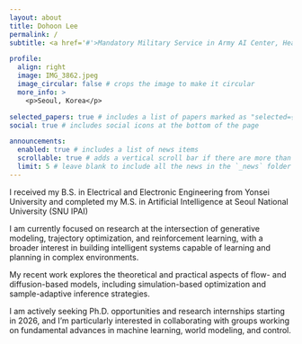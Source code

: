 ```yaml
---
layout: about
title: Dohoon Lee
permalink: /
subtitle: <a href='#'>Mandatory Military Service in Army AI Center, Headquaters (~2026.06.08)</a>.

profile:
  align: right
  image: IMG_3862.jpeg
  image_circular: false # crops the image to make it circular
  more_info: >
    <p>Seoul, Korea</p>

selected_papers: true # includes a list of papers marked as "selected={true}"
social: true # includes social icons at the bottom of the page

announcements:
  enabled: true # includes a list of news items
  scrollable: true # adds a vertical scroll bar if there are more than 3 news items
  limit: 5 # leave blank to include all the news in the `_news` folder
---
```


I received my B.S. in Electrical and Electronic Engineering from Yonsei University and completed my M.S. in Artificial Intelligence at Seoul National University (SNU IPAI)

I am currently focused on research at the intersection of generative modeling, trajectory optimization, and reinforcement learning, with a broader interest in building intelligent systems capable of learning and planning in complex environments. 

My recent work explores the theoretical and practical aspects of flow- and diffusion-based models, including simulation-based optimization and sample-adaptive inference strategies. 

I am actively seeking Ph.D. opportunities and research internships starting in 2026, and I’m particularly interested in collaborating with groups working on fundamental advances in machine learning, world modeling, and control.
